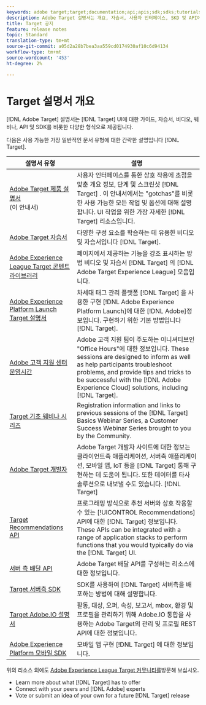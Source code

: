 ```yaml
---
keywords: adobe target;target;documentation;api;apis;sdk;sdks;tutorials;doc;documentation
description: Adobe Target 설명서는 개요, 자습서, 사용자 인터페이스, SKD 및 API에 대한 안내선 등 다양한 형식으로 제공됩니다.
title: Target 공지
feature: release notes
topic: Standard
translation-type: tm+mt
source-git-commit: a05d2a28b7bea3aa559cd0174930af10c6d94134
workflow-type: tm+mt
source-wordcount: '453'
ht-degree: 2%

---
```



# Target 설명서 개요

[!DNL Adobe Target] 설명서는 [!DNL Target] UI에 대한 가이드, 자습서, 비디오, 웨비나, API 및 SDK를 비롯한 다양한 형식으로 제공됩니다.

다음은 사용 가능한 가장 일반적인 문서 유형에 대한 간략한 설명입니다 [!DNL Target].

| 설명서 유형 | 설명 |
| --- | --- |
| [Adobe Target 제품 설명서](/help/target-home.md)<br>(이 안내서) | 사용자 인터페이스를 통한 상호 작용에 초점을 맞춘 개요 정보, 단계 및 스크린샷 [!DNL Target] . 이 안내서에서는 &quot;gotchas&quot;를 비롯한 사용 가능한 모든 작업 및 옵션에 대해 설명합니다. UI 작업을 위한 가장 자세한 [!DNL Target] 리소스입니다. |
| [Adobe Target 자습서](https://experienceleague.adobe.com/docs/target-learn/tutorials/overview.html) | 다양한 구성 요소를 학습하는 데 유용한 비디오 및 자습서입니다 [!DNL Target]. |
| [Adobe Experience League Target 콘텐트 라이브러리](https://guided.adobe.com/#recommended/solutions/target) | 페이지에서 제공하는 기능을 강조 표시하는 방법 비디오 및 자습서 [!DNL Target] 의 [!DNL Adobe Target Experience League] 모음입니다. |
| [Adobe Experience Platform Launch Target 설명서](/help/c-implementing-target/c-implementing-target-for-client-side-web/how-to-deployatjs/cmp-implementing-target-using-adobe-launch.md) | 차세대 태그 관리 플랫폼 [!DNL Target] 을 사용한 구현 [!DNL Adobe Experience Platform Launch]에 대한 [!DNL Adobe]정보입니다. 구현하기 위한 기본 방법입니다 [!DNL Target]. |
| [Adobe 고객 지원 센터 운영시간](/help/cmp-resources-and-contact-information.md#concept_58EA30379D3B48C4848BA2A8C464A5B7) | Adobe 고객 지원 팀이 주도하는 이니셔티브인 &quot;Office Hours&quot;에 대한 정보입니다. These sessions are designed to inform as well as help participants troubleshoot problems, and provide tips and tricks to be successful with the [!DNL Adobe Experience Cloud] solutions, including [!DNL Target]. |
| [Target 기초 웨비나 시리즈](https://landing.adobe.com/acs/2018/na/adobe-target/registration.html) | Registration information and links to previous sessions of the [!DNL Target] Basics Webinar Series, a Customer Success Webinar Series brought to you by the Community. |
| [Adobe Target 개발자](http://developers.adobetarget.com/) | Adobe Target 개발자 사이트에 대한 정보는 클라이언트측 애플리케이션, 서버측 애플리케이션, 모바일 앱, IoT 등을 [!DNL Target] 통해 구현하는 데 도움이 됩니다. 또한 데이터를 타사 솔루션으로 내보낼 수도 있습니다. [!DNL Target] |
| [Target Recommendations API](https://developers.adobetarget.com/api/recommendations/) | 프로그래밍 방식으로 추천 서버와 상호 작용할 수 있는 [!UICONTROL Recommendations] API에 대한 [!DNL Target] 정보입니다. These APIs can be integrated with a range of application stacks to perform functions that you would typically do via the [!DNL Target] UI. |
| [서버 측 배달 API](https://developers.adobetarget.com/api/delivery-api/) | Adobe Target 배달 API를 구성하는 리소스에 대한 정보입니다. |
| [Target 서버측 SDK](https://adobetarget-sdks.gitbook.io/docs/) | SDK를 사용하여 [!DNL Target] 서버측을 배포하는 방법에 대해 설명합니다. |
| [Target Adobe.IO 설명서](http://developers.adobetarget.com/api/#introduction) | 활동, 대상, 오퍼, 속성, 보고서, mbox, 환경 및 프로필을 관리하기 위해 Adobe.IO 통합을 사용하는 Adobe Target의 관리 및 프로필 REST API에 대한 정보입니다. |
| [Adobe Experience Platform 모바일 SDK](https://aep-sdks.gitbook.io/docs/using-mobile-extensions/adobe-target) | 모바일 앱 구현 [!DNL Target] 에 대한 정보입니다. |

위의 리소스 외에도 [Adobe Experience League Target 커뮤니티를](https://experienceleaguecommunities.adobe.com/t5/adobe-target/ct-p/adobe-target-community)방문해 보십시오.

* Learn more about what [!DNL Target] has to offer
* Connect with your peers and [!DNL Adobe] experts
* Vote or submit an idea of your own for a future [!DNL Target] release